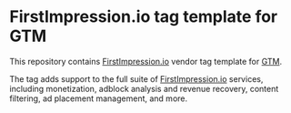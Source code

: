 # FirstImpression.io tag template for GTM

This repository contains [FirstImpression.io](http://FirstImpression.io/) vendor tag template for [GTM](https://tagmanager.google.com/). 

The tag adds support to the full suite of [FirstImpression.io](http://FirstImpression.io/) services, including monetization, adblock analysis and revenue recovery, content filtering, ad placement management, and more. 

